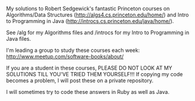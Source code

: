 My solutions to Robert Sedgewick's fantastic Princeton courses on Algorithms/Data Structures (http://algs4.cs.princeton.edu/home/) and Intro to Programming in Java (http://introcs.cs.princeton.edu/java/home/).

See /alg for my Algorithms files and /introcs for my Intro to Programming in Java files.

I'm leading a group to study these courses each week: http://www.meetup.com/software-books/about/

If you are a student in these courses, PLEASE DO NOT LOOK AT MY SOLUTIONS TILL YOU'VE TRIED THEM YOURSELF!!! If copying my code becomes a problem, I will post these on a private repository.

I will sometimes try to code these answers in Ruby as well as Java.